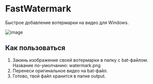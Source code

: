 # FastWatermark
Быстрое добавление вотермарки на видео для Windows.

![image](https://github.com/Jeefrect/FastWatermark/assets/121081064/c1476123-39e4-431c-b22b-4923d8ade820)


## Как пользоваться
1. Закинь изображение своей вотермарки в папку с bat-файлом. Название по-умолчанию: watermark.png
2. Перенеси оригинальное видео на bat-файл.
3. Готово, твой файл хранится в папке output.
